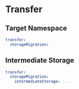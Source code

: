 # Transfer

## Target Namespace

```yaml
transfer:
  storageMigration:
```

## Intermediate Storage

```yaml
transfer:
  storageMigration:
    intermediateStorage: ...
```
